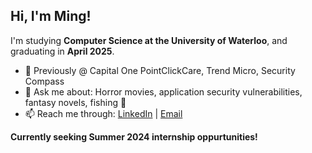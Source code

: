 ## Hi, I'm Ming!

I'm studying **Computer Science at the University of Waterloo**, and graduating in **April 2025**. 
- 🌱 Previously @ Capital One PointClickCare, Trend Micro, Security Compass
- 💬 Ask me about: Horror movies, application security vulnerabilities, fantasy novels, fishing 🎣
- 📫 Reach me through: [LinkedIn](https://www.linkedin.com/in/ming-chen1) | [Email](mailto:m424chen@uwaterloo.ca)

**Currently seeking Summer 2024 internship oppurtunities!** 
